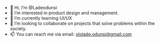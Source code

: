 - 👋 Hi, I’m @Ladeodunsi
- 👀 I’m interested in product design and management.
- 🌱 I’m currently learning UI/UX
- 💞️ I’m looking to collaborate on projects that solve problems within the society.
- 📫 You can reach me via email: ololade.odunsi@gmail.com

<!---
Ladeodunsi/Ladeodunsi is a ✨ special ✨ repository because its `README.md` (this file) appears on your GitHub profile.
You can click the Preview link to take a look at your changes.
--->
